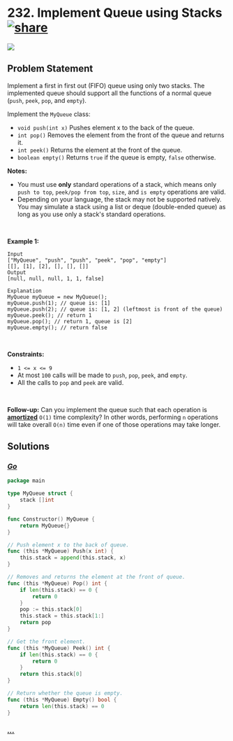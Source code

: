 # 232. Implement Queue using Stacks [![share]](https://leetcode.com/problems/implement-queue-using-stacks/)

![][easy]

## Problem Statement

<p>Implement a first in first out (FIFO) queue using only two stacks. The implemented queue should support all the functions of a normal queue (<code>push</code>, <code>peek</code>, <code>pop</code>, and <code>empty</code>).</p>
<p>Implement the <code>MyQueue</code> class:</p>
<ul>
<li><code>void push(int x)</code> Pushes element x to the back of the queue.</li>
<li><code>int pop()</code> Removes the element from the front of the queue and returns it.</li>
<li><code>int peek()</code> Returns the element at the front of the queue.</li>
<li><code>boolean empty()</code> Returns <code>true</code> if the queue is empty, <code>false</code> otherwise.</li>
</ul>
<p><strong>Notes:</strong></p>
<ul>
<li>You must use <strong>only</strong> standard operations of a stack, which means only <code>push to top</code>, <code>peek/pop from top</code>, <code>size</code>, and <code>is empty</code> operations are valid.</li>
<li>Depending on your language, the stack may not be supported natively. You may simulate a stack using a list or deque (double-ended queue) as long as you use only a stack's standard operations.</li>
</ul>
<p> </p>
<p><strong class="example">Example 1:</strong></p>

```
Input
["MyQueue", "push", "push", "peek", "pop", "empty"]
[[], [1], [2], [], [], []]
Output
[null, null, null, 1, 1, false]

Explanation
MyQueue myQueue = new MyQueue();
myQueue.push(1); // queue is: [1]
myQueue.push(2); // queue is: [1, 2] (leftmost is front of the queue)
myQueue.peek(); // return 1
myQueue.pop(); // return 1, queue is [2]
myQueue.empty(); // return false
```

<p> </p>
<p><strong>Constraints:</strong></p>
<ul>
<li><code>1 &lt;= x &lt;= 9</code></li>
<li>At most <code>100</code> calls will be made to <code>push</code>, <code>pop</code>, <code>peek</code>, and <code>empty</code>.</li>
<li>All the calls to <code>pop</code> and <code>peek</code> are valid.</li>
</ul>
<p> </p>
<p><strong>Follow-up:</strong> Can you implement the queue such that each operation is <strong><a href="https://en.wikipedia.org/wiki/Amortized_analysis" target="_blank">amortized</a></strong> <code>O(1)</code> time complexity? In other words, performing <code>n</code> operations will take overall <code>O(n)</code> time even if one of those operations may take longer.</p>

## Solutions

### [_Go_](queue_using_stacks.go)

```go [Go]
package main

type MyQueue struct {
	stack []int
}

func Constructor() MyQueue {
	return MyQueue{}
}

// Push element x to the back of queue.
func (this *MyQueue) Push(x int) {
	this.stack = append(this.stack, x)
}

// Removes and returns the element at the front of queue.
func (this *MyQueue) Pop() int {
	if len(this.stack) == 0 {
		return 0
	}
	pop := this.stack[0]
	this.stack = this.stack[1:]
	return pop
}

// Get the front element.
func (this *MyQueue) Peek() int {
	if len(this.stack) == 0 {
		return 0
	}
	return this.stack[0]
}

// Return whether the queue is empty.
func (this *MyQueue) Empty() bool {
	return len(this.stack) == 0
}

```

### [_..._]()

```

```

<!----------------------------------{ link }--------------------------------->

[share]: https://graph.org/file/3ea5234dda646b71c574a.png
[easy]: https://img.shields.io/badge/Difficulty-Easy-bright.svg
[medium]: https://img.shields.io/badge/Difficulty-Medium-yellow.svg
[hard]: https://img.shields.io/badge/Difficulty-Hard-red.svg
